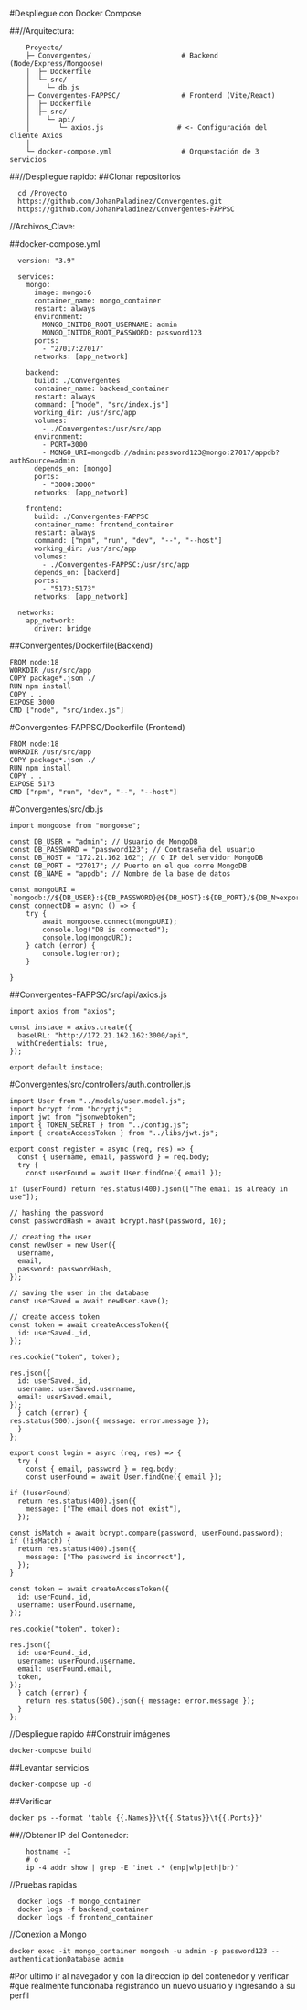 #Despliegue con Docker Compose

##//Arquitectura:

        Proyecto/
        ├─ Convergentes/                      # Backend (Node/Express/Mongoose)
        │  ├─ Dockerfile
        │  └─ src/
        │    └─ db.js
        ├─ Convergentes-FAPPSC/               # Frontend (Vite/React)
        │  ├─ Dockerfile
        │  ├─ src/
        │    └─ api/
        │       └─ axios.js                  # <- Configuración del cliente Axios
        │ 
        └─ docker-compose.yml                 # Orquestación de 3 servicios


##//Despliegue rapido:
##Clonar repositorios

      cd /Proyecto
      https://github.com/JohanPaladinez/Convergentes.git
      https://github.com/JohanPaladinez/Convergentes-FAPPSC


//Archivos_Clave:

##docker-compose.yml

      version: "3.9"
      
      services:
        mongo:
          image: mongo:6
          container_name: mongo_container
          restart: always
          environment:
            MONGO_INITDB_ROOT_USERNAME: admin
            MONGO_INITDB_ROOT_PASSWORD: password123
          ports:
            - "27017:27017"
          networks: [app_network]
      
        backend:
          build: ./Convergentes
          container_name: backend_container
          restart: always
          command: ["node", "src/index.js"]
          working_dir: /usr/src/app
          volumes:
            - ./Convergentes:/usr/src/app
          environment:
            - PORT=3000
            - MONGO_URI=mongodb://admin:password123@mongo:27017/appdb?authSource=admin
          depends_on: [mongo]
          ports:
            - "3000:3000"
          networks: [app_network]
      
        frontend:
          build: ./Convergentes-FAPPSC
          container_name: frontend_container
          restart: always
          command: ["npm", "run", "dev", "--", "--host"]
          working_dir: /usr/src/app
          volumes:
            - ./Convergentes-FAPPSC:/usr/src/app
          depends_on: [backend]
          ports:
            - "5173:5173"
          networks: [app_network]
      
      networks:
        app_network:
          driver: bridge


##Convergentes/Dockerfile(Backend)

    FROM node:18
    WORKDIR /usr/src/app
    COPY package*.json ./
    RUN npm install
    COPY . .
    EXPOSE 3000
    CMD ["node", "src/index.js"]


#Convergentes-FAPPSC/Dockerfile (Frontend)

    FROM node:18
    WORKDIR /usr/src/app
    COPY package*.json ./
    RUN npm install
    COPY . .
    EXPOSE 5173
    CMD ["npm", "run", "dev", "--", "--host"]



#Convergentes/src/db.js

    import mongoose from "mongoose";
    
    const DB_USER = "admin"; // Usuario de MongoDB
    const DB_PASSWORD = "password123"; // Contraseña del usuario
    const DB_HOST = "172.21.162.162"; // O IP del servidor MongoDB
    const DB_PORT = "27017"; // Puerto en el que corre MongoDB
    const DB_NAME = "appdb"; // Nombre de la base de datos
    
    const mongoURI = `mongodb://${DB_USER}:${DB_PASSWORD}@${DB_HOST}:${DB_PORT}/${DB_N>export const connectDB = async () => {
        try {
            await mongoose.connect(mongoURI);
            console.log("DB is connected");
            console.log(mongoURI);
        } catch (error) {
            console.log(error);
        }
    
    }




##Convergentes-FAPPSC/src/api/axios.js

    import axios from "axios";
    
    const instace = axios.create({
      baseURL: "http://172.21.162.162:3000/api",
      withCredentials: true,
    });
    
    export default instace;


#Convergentes/src/controllers/auth.controller.js

    import User from "../models/user.model.js";
    import bcrypt from "bcryptjs";
    import jwt from "jsonwebtoken";
    import { TOKEN_SECRET } from "../config.js";
    import { createAccessToken } from "../libs/jwt.js";
    
    export const register = async (req, res) => {
      const { username, email, password } = req.body;
      try {
        const userFound = await User.findOne({ email });

    if (userFound) return res.status(400).json(["The email is already in use"]);

    // hashing the password
    const passwordHash = await bcrypt.hash(password, 10);

    // creating the user
    const newUser = new User({
      username,
      email,
      password: passwordHash,
    });

    // saving the user in the database
    const userSaved = await newUser.save();

    // create access token
    const token = await createAccessToken({
      id: userSaved._id,
    });

    res.cookie("token", token);

    res.json({
      id: userSaved._id,
      username: userSaved.username,
      email: userSaved.email,
    });
      } catch (error) {
    res.status(500).json({ message: error.message });
      }
    };
    
    export const login = async (req, res) => {
      try {
        const { email, password } = req.body;
        const userFound = await User.findOne({ email });

    if (!userFound)
      return res.status(400).json({
        message: ["The email does not exist"],
      });

    const isMatch = await bcrypt.compare(password, userFound.password);
    if (!isMatch) {
      return res.status(400).json({
        message: ["The password is incorrect"],
      });
    }

    const token = await createAccessToken({
      id: userFound._id,
      username: userFound.username,
    });

    res.cookie("token", token);

    res.json({
      id: userFound._id,
      username: userFound.username,
      email: userFound.email,
      token,
    });
      } catch (error) {
        return res.status(500).json({ message: error.message });
      }
    };


//Despliegue rapido
##Construir imágenes

    docker-compose build

##Levantar servicios

    docker-compose up -d

##Verificar

    docker ps --format 'table {{.Names}}\t{{.Status}}\t{{.Ports}}'


##//Obtener IP del Contenedor:

        hostname -I
        # o
        ip -4 addr show | grep -E 'inet .* (enp|wlp|eth|br)'




//Pruebas rapidas

      docker logs -f mongo_container
      docker logs -f backend_container
      docker logs -f frontend_container


//Conexion a Mongo

    docker exec -it mongo_container mongosh -u admin -p password123 --        authenticationDatabase admin


#Por ultimo ir al navegador y con la direccion ip del contenedor y verificar
#que realmente funcionaba registrando un nuevo usuario y ingresando a su perfil


